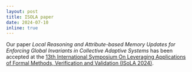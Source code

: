 ```yaml
---
layout: post
title: ISOLA paper
date: 2024-07-10
inline: true
---
```

Our paper *Local Reasoning and Attribute-based Memory Updates for Enforcing Global Invariants in Collective Adaptive Systems* has been accepted at the [13th International Symposium On Leveraging Applications of Formal Methods, Verification and Validation (ISoLA 2024)](https://2024-isola.isola-conference.org).
